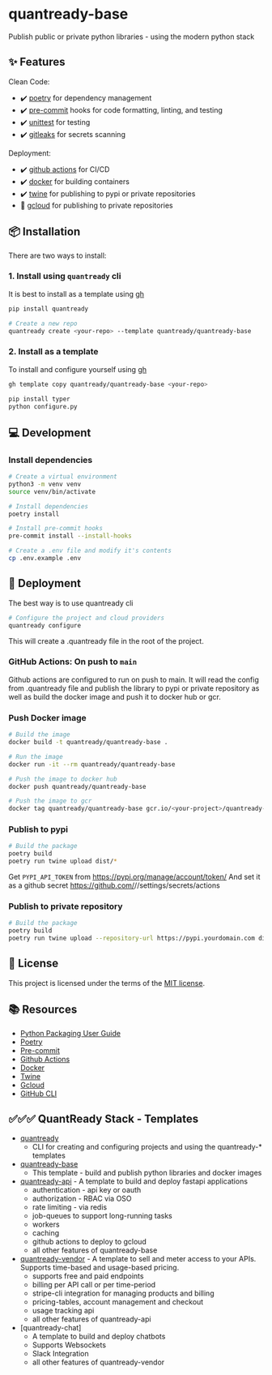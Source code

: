 # quantready-base

Publish public or private python libraries - using the modern python stack

## ✨ Features

Clean Code:

* ✔️ [poetry](https://python-poetry.org/) for dependency management
* ✔️ [pre-commit](https://pre-commit.com/) hooks for code formatting, linting, and testing
* ✔️ [unittest](https://docs.python.org/3/library/unittest.html) for testing
* ✔️ [gitleaks](https://gitleaks.io/) for secrets scanning

Deployment:

* ✔️ [github actions](https://github.com/actions) for CI/CD
* ✔️ [docker](https://docker.com) for building containers
* ✔️ [twine](https://twine.readthedocs.io/en/latest/) for publishing to pypi or private repositories
* 🔲 [gcloud](https://cloud.google.com/sdk/gcloud) for publishing to private repositories

## 📦 Installation

There are two ways to install:

### 1. Install using `quantready` cli

It is best to install as a template using [gh](https://cli.github.com/)

```bash
pip install quantready

# Create a new repo
quantready create <your-repo> --template quantready/quantready-base

```

### 2. Install as a template

To install and configure yourself using [gh](https://cli.github.com/)

```bash
gh template copy quantready/quantready-base <your-repo>

pip install typer
python configure.py
```

## 💻 Development

### Install dependencies

```bash
# Create a virtual environment
python3 -m venv venv
source venv/bin/activate

# Install dependencies
poetry install

# Install pre-commit hooks
pre-commit install --install-hooks

# Create a .env file and modify it's contents
cp .env.example .env

```

## 🚀 Deployment

The best way is to use quantready cli

```bash
# Configure the project and cloud providers
quantready configure
```

This will create a .quantready file in the root of the project.

### GitHub Actions: On push to `main`

Github actions are configured to run on push to main.
It will read the config from .quantready file and
publish the library to pypi or private repository as well as build the docker image and push it to docker hub or gcr.

### Push Docker image

```bash
# Build the image
docker build -t quantready/quantready-base .

# Run the image
docker run -it --rm quantready/quantready-base

# Push the image to docker hub
docker push quantready/quantready-base

# Push the image to gcr
docker tag quantready/quantready-base gcr.io/<your-project>/quantready-base
```

### Publish to pypi

```bash
# Build the package
poetry build
poetry run twine upload dist/*
```

Get `PYPI_API_TOKEN` from <https://pypi.org/manage/account/token/>
And set it as a github secret <https://github.com/><username>/<repo>/settings/secrets/actions

### Publish to private repository

```bash
# Build the package
poetry build
poetry run twine upload --repository-url https://pypi.yourdomain.com dist/*

```

## 📝 License

This project is licensed under the terms of the [MIT license](/LICENSE).

## 📚 Resources

* [Python Packaging User Guide](https://packaging.python.org/)
* [Poetry](https://python-poetry.org/)
* [Pre-commit](https://pre-commit.com/)
* [Github Actions](
https://docs.github.com/en/actions)
* [Docker](https://docker.com)
* [Twine](https://twine.readthedocs.io/en/latest/)
* [Gcloud](https://cloud.google.com/sdk/gcloud)
* [GitHub CLI](https://cli.github.com/)

## ✅✅✅ QuantReady Stack - Templates

* [quantready](https://github.com/closedloop-technologies/quantready)
  * CLI for creating and configuring projects and using the quantready-* templates
* [quantready-base](https://github.com/closedloop-technologies/quantready)
  * This template - build and publish python libraries and docker images
* [quantready-api](https://github.com/closedloop-technologies/quantready-api) - A template to build and deploy fastapi applications
  * authentication - api key or oauth
  * authorization - RBAC via OSO
  * rate limiting - via redis
  * job-queues to support long-running tasks
  * workers
  * caching
  * github actions to deploy to gcloud
  * all other features of quantready-base
* [quantready-vendor](https://github.com/closedloop-technologies/quantready-vendor) - A template to sell and meter access to your APIs. Supports time-based and usage-based pricing.
  * supports free and paid endpoints
  * billing per API call or per time-period
  * stripe-cli integration for managing products and billing
  * pricing-tables, account management and checkout
  * usage tracking api
  * all other features of quantready-api
* [quantready-chat]
  * A template to build and deploy chatbots
  * Supports Websockets
  * Slack Integration
  * all other features of quantready-vendor
